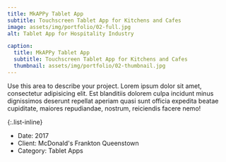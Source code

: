 ```yaml
---
title: MkAPPy Tablet App
subtitle: Touchscreen Tablet App for Kitchens and Cafes
image: assets/img/portfolio/02-full.jpg
alt: Tablet App for Hospitality Industry

caption:
  title: MkAPPy Tablet App
  subtitle: Touchscreen Tablet App for Kitchens and Cafes
  thumbnail: assets/img/portfolio/02-thumbnail.jpg
---
```

Use this area to describe your project. Lorem ipsum dolor sit amet, consectetur adipisicing elit. Est blanditiis dolorem culpa incidunt minus dignissimos deserunt repellat aperiam quasi sunt officia expedita beatae cupiditate, maiores repudiandae, nostrum, reiciendis facere nemo!

{:.list-inline}
- Date: 2017
- Client: McDonald's Frankton Queenstown
- Category: Tablet Apps

